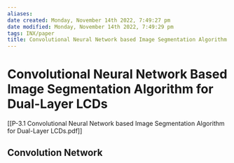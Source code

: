 ```yaml
---
aliases: 
date created: Monday, November 14th 2022, 7:49:27 pm
date modified: Monday, November 14th 2022, 7:49:29 pm
tags: INX/paper 
title: Convolutional Neural Network based Image Segmentation Algorithm for Dual-Layer LCDs
---
```


# Convolutional Neural Network Based Image Segmentation Algorithm for Dual-Layer LCDs

[[P-3.1 Convolutional Neural Network based Image Segmentation Algorithm for Dual-Layer LCDs.pdf]]

## Convolution Network


